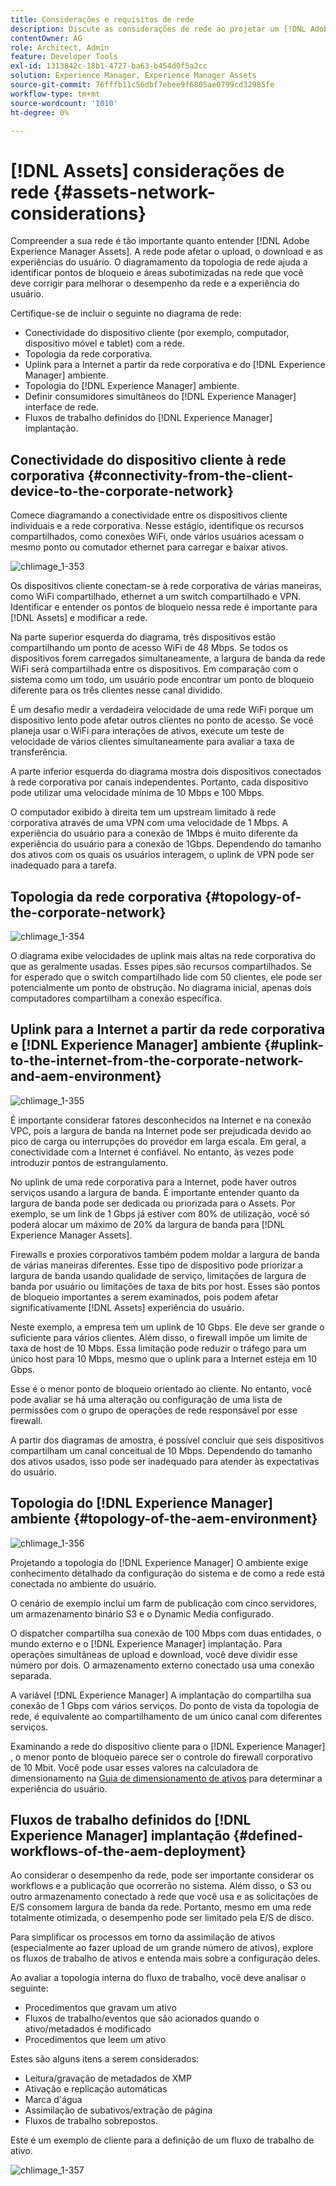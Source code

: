 ```yaml
---
title: Considerações e requisitos de rede
description: Discute as considerações de rede ao projetar um [!DNL Adobe Experience Manager Assets] implantação.
contentOwner: AG
role: Architect, Admin
feature: Developer Tools
exl-id: 1313842c-18b1-4727-ba63-b454d0f5a2cc
solution: Experience Manager, Experience Manager Assets
source-git-commit: 76fffb11c56dbf7ebee9f6805ae0799cd32985fe
workflow-type: tm+mt
source-wordcount: '1010'
ht-degree: 0%

---
```


# [!DNL Assets] considerações de rede {#assets-network-considerations}

Compreender a sua rede é tão importante quanto entender [!DNL Adobe Experience Manager Assets]. A rede pode afetar o upload, o download e as experiências do usuário. O diagramamento da topologia de rede ajuda a identificar pontos de bloqueio e áreas subotimizadas na rede que você deve corrigir para melhorar o desempenho da rede e a experiência do usuário.

Certifique-se de incluir o seguinte no diagrama de rede:

* Conectividade do dispositivo cliente (por exemplo, computador, dispositivo móvel e tablet) com a rede.
* Topologia da rede corporativa.
* Uplink para a Internet a partir da rede corporativa e do [!DNL Experience Manager] ambiente.
* Topologia do [!DNL Experience Manager] ambiente.
* Definir consumidores simultâneos do [!DNL Experience Manager] interface de rede.
* Fluxos de trabalho definidos do [!DNL Experience Manager] implantação.

## Conectividade do dispositivo cliente à rede corporativa {#connectivity-from-the-client-device-to-the-corporate-network}

Comece diagramando a conectividade entre os dispositivos cliente individuais e a rede corporativa. Nesse estágio, identifique os recursos compartilhados, como conexões WiFi, onde vários usuários acessam o mesmo ponto ou comutador ethernet para carregar e baixar ativos.

![chlimage_1-353](assets/chlimage_1-353.png)

Os dispositivos cliente conectam-se à rede corporativa de várias maneiras, como WiFi compartilhado, ethernet a um switch compartilhado e VPN. Identificar e entender os pontos de bloqueio nessa rede é importante para [!DNL Assets] e modificar a rede.

Na parte superior esquerda do diagrama, três dispositivos estão compartilhando um ponto de acesso WiFi de 48 Mbps. Se todos os dispositivos forem carregados simultaneamente, a largura de banda da rede WiFi será compartilhada entre os dispositivos. Em comparação com o sistema como um todo, um usuário pode encontrar um ponto de bloqueio diferente para os três clientes nesse canal dividido.

É um desafio medir a verdadeira velocidade de uma rede WiFi porque um dispositivo lento pode afetar outros clientes no ponto de acesso. Se você planeja usar o WiFi para interações de ativos, execute um teste de velocidade de vários clientes simultaneamente para avaliar a taxa de transferência.

A parte inferior esquerda do diagrama mostra dois dispositivos conectados à rede corporativa por canais independentes. Portanto, cada dispositivo pode utilizar uma velocidade mínima de 10 Mbps e 100 Mbps.

O computador exibido à direita tem um upstream limitado à rede corporativa através de uma VPN com uma velocidade de 1 Mbps. A experiência do usuário para a conexão de 1Mbps é muito diferente da experiência do usuário para a conexão de 1Gbps. Dependendo do tamanho dos ativos com os quais os usuários interagem, o uplink de VPN pode ser inadequado para a tarefa.

## Topologia da rede corporativa {#topology-of-the-corporate-network}

![chlimage_1-354](assets/chlimage_1-354.png)

O diagrama exibe velocidades de uplink mais altas na rede corporativa do que as geralmente usadas. Esses pipes são recursos compartilhados. Se for esperado que o switch compartilhado lide com 50 clientes, ele pode ser potencialmente um ponto de obstrução. No diagrama inicial, apenas dois computadores compartilham a conexão específica.

## Uplink para a Internet a partir da rede corporativa e [!DNL Experience Manager] ambiente {#uplink-to-the-internet-from-the-corporate-network-and-aem-environment}

![chlimage_1-355](assets/chlimage_1-355.png)

É importante considerar fatores desconhecidos na Internet e na conexão VPC, pois a largura de banda na Internet pode ser prejudicada devido ao pico de carga ou interrupções do provedor em larga escala. Em geral, a conectividade com a Internet é confiável. No entanto, às vezes pode introduzir pontos de estrangulamento.

No uplink de uma rede corporativa para a Internet, pode haver outros serviços usando a largura de banda. É importante entender quanto da largura de banda pode ser dedicada ou priorizada para o Assets. Por exemplo, se um link de 1 Gbps já estiver com 80% de utilização, você só poderá alocar um máximo de 20% da largura de banda para [!DNL Experience Manager Assets].

Firewalls e proxies corporativos também podem moldar a largura de banda de várias maneiras diferentes. Esse tipo de dispositivo pode priorizar a largura de banda usando qualidade de serviço, limitações de largura de banda por usuário ou limitações de taxa de bits por host. Esses são pontos de bloqueio importantes a serem examinados, pois podem afetar significativamente [!DNL Assets] experiência do usuário.

Neste exemplo, a empresa tem um uplink de 10 Gbps. Ele deve ser grande o suficiente para vários clientes. Além disso, o firewall impõe um limite de taxa de host de 10 Mbps. Essa limitação pode reduzir o tráfego para um único host para 10 Mbps, mesmo que o uplink para a Internet esteja em 10 Gbps.

Esse é o menor ponto de bloqueio orientado ao cliente. No entanto, você pode avaliar se há uma alteração ou configuração de uma lista de permissões com o grupo de operações de rede responsável por esse firewall.

A partir dos diagramas de amostra, é possível concluir que seis dispositivos compartilham um canal conceitual de 10 Mbps. Dependendo do tamanho dos ativos usados, isso pode ser inadequado para atender às expectativas do usuário.

## Topologia do [!DNL Experience Manager] ambiente {#topology-of-the-aem-environment}

![chlimage_1-356](assets/chlimage_1-356.png)

Projetando a topologia do [!DNL Experience Manager] O ambiente exige conhecimento detalhado da configuração do sistema e de como a rede está conectada no ambiente do usuário.

O cenário de exemplo inclui um farm de publicação com cinco servidores, um armazenamento binário S3 e o Dynamic Media configurado.

O dispatcher compartilha sua conexão de 100 Mbps com duas entidades, o mundo externo e o [!DNL Experience Manager] implantação. Para operações simultâneas de upload e download, você deve dividir esse número por dois. O armazenamento externo conectado usa uma conexão separada.

A variável [!DNL Experience Manager] A implantação do compartilha sua conexão de 1 Gbps com vários serviços. Do ponto de vista da topologia de rede, é equivalente ao compartilhamento de um único canal com diferentes serviços.

Examinando a rede do dispositivo cliente para o [!DNL Experience Manager] , o menor ponto de bloqueio parece ser o controle do firewall corporativo de 10 Mbit. Você pode usar esses valores na calculadora de dimensionamento na [Guia de dimensionamento de ativos](assets-sizing-guide.md) para determinar a experiência do usuário.

## Fluxos de trabalho definidos do [!DNL Experience Manager] implantação {#defined-workflows-of-the-aem-deployment}

Ao considerar o desempenho da rede, pode ser importante considerar os workflows e a publicação que ocorrerão no sistema. Além disso, o S3 ou outro armazenamento conectado à rede que você usa e as solicitações de E/S consomem largura de banda da rede. Portanto, mesmo em uma rede totalmente otimizada, o desempenho pode ser limitado pela E/S de disco.

Para simplificar os processos em torno da assimilação de ativos (especialmente ao fazer upload de um grande número de ativos), explore os fluxos de trabalho de ativos e entenda mais sobre a configuração deles.

Ao avaliar a topologia interna do fluxo de trabalho, você deve analisar o seguinte:

* Procedimentos que gravam um ativo
* Fluxos de trabalho/eventos que são acionados quando o ativo/metadados é modificado
* Procedimentos que leem um ativo

Estes são alguns itens a serem considerados:

* Leitura/gravação de metadados de XMP
* Ativação e replicação automáticas
* Marca d&#39;água
* Assimilação de subativos/extração de página
* Fluxos de trabalho sobrepostos.

Este é um exemplo de cliente para a definição de um fluxo de trabalho de ativo.

![chlimage_1-357](assets/chlimage_1-357.png)
